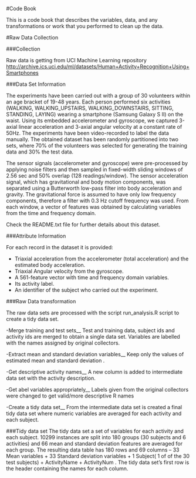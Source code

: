 #Code Book

This is a code book that describes the variables, data, and any transformations or work that you performed to clean up the data.

#Raw Data Collection

###Collection

Raw data is getting from UCI Machine Learning repository
http://archive.ics.uci.edu/ml/datasets/Human+Activity+Recognition+Using+Smartphones

###Data Set Information

The experiments have been carried out with a group of 30 volunteers within an age bracket of 19-48 years. Each person performed six activities (WALKING, WALKING_UPSTAIRS, WALKING_DOWNSTAIRS, SITTING, STANDING, LAYING) wearing a smartphone (Samsung Galaxy S II) on the waist. Using its embedded accelerometer and gyroscope, we captured 3-axial linear acceleration and 3-axial angular velocity at a constant rate of 50Hz. The experiments have been video-recorded to label the data manually. The obtained dataset has been randomly partitioned into two sets, where 70% of the volunteers was selected for generating the training data and 30% the test data.

The sensor signals (accelerometer and gyroscope) were pre-processed by applying noise filters and then sampled in fixed-width sliding windows of 2.56 sec and 50% overlap (128 readings/window). The sensor acceleration signal, which has gravitational and body motion components, was separated using a Butterworth low-pass filter into body acceleration and gravity. The gravitational force is assumed to have only low frequency components, therefore a filter with 0.3 Hz cutoff frequency was used. From each window, a vector of features was obtained by calculating variables from the time and frequency domain.

Check the README.txt file for further details about this dataset.

###Attribute Information

For each record in the dataset it is provided:
- Triaxial acceleration from the accelerometer (total acceleration) and the estimated body acceleration.
- Triaxial Angular velocity from the gyroscope.
- A 561-feature vector with time and frequency domain variables.
- Its activity label.
- An identifier of the subject who carried out the experiment. 


###Raw Data transformation

The raw data sets are processed with the script run_analysis.R script to create a tidy data set.

-Merge training and test sets__
Test and training data, subject ids and activity ids are merged to obtain a single data set. 
Variables are labelled with the names assigned by original collectors.

-Extract mean and standard deviation variables__
Keep only the values of estimated mean and standard deviation .

-Get descriptive activity names__
A new column is added to intermediate data set with the activity description.

-Get abel variables appropriately__
Labels given from the original collectors were changed to get valid/more descriptive R names 

-Create a tidy data set__
From the intermediate data set is created a final tidy data set where numeric
variables are averaged for each activity and each subject.

###Tidy data set
The tidy data set a set of variables for each activity and each subject. 10299 instances are split into 180 groups (30 subjects and 6 activities) and 66 mean and standard deviation features are averaged for each group. The resulting data table has 180 rows and 69 columns – 33 Mean variables + 33 Standard deviation variables + 1 Subject( 1 of of the 30 test subjects) + ActivityName + ActivityNum . The tidy data set’s first row is the header containing the names for each column.




